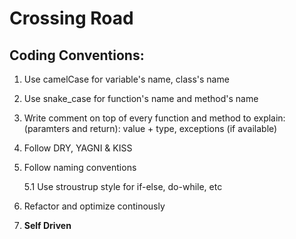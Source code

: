 # Crossing Road


## Coding Conventions:

1. Use camelCase for variable's name, class's name


2. Use snake_case for function's name and method's name


3. Write comment on top of every function and method to explain: (paramters and return): value + type, exceptions (if available)


4. Follow DRY, YAGNI & KISS


5. Follow naming conventions


    5.1 Use stroustrup style for if-else, do-while, etc


6. Refactor and optimize continously


7. **Self Driven**
